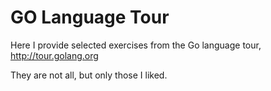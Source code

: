 GO Language Tour
===========

Here I provide selected exercises from the Go language tour, http://tour.golang.org

They are not all, but only those I liked.

